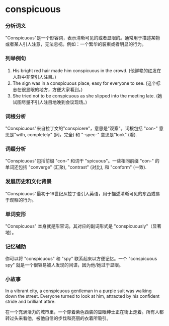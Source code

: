 # conspicuous

### 分析词义

  

"Conspicuous"是一个形容词，表示清晰可见的或者显眼的。通常用于描述某物或者某人引人注意，无法忽视。例如：一个繁华的装束或者明显的行为。

  

### 列举例句

  

1.  His bright red hair made him conspicuous in the crowd. (他鲜艳的红发在人群中非常引人注目。)
2.  The sign was in a conspicuous place, easy for everyone to see. (这个标志在很显眼的地方，方便大家看到。)
3.  She tried not to be conspicuous as she slipped into the meeting late. (她试图尽量不引人注目地晚到会议现场。)

  

### 词根分析

  

"Conspicuous"来自拉丁文的"conspicere"，意思是"观察"。词根包括 "con-" 意思是"with, completely" (同，完全) 和 "-spec-" 意思是"look" (看).

  

### 词缀分析

  

"Conspicuous"包括前缀 "con-" 和词干 "spicuous"。一些相同前缀 "con-" 的单词还包括 "converge" (汇聚), "contrast" (对比), 和 "conform" (一致).

  

### 发展历史和文化背景

  

"Conspicuous"最初于16世纪从拉丁语引入英语，用于描述清晰可见的东西或易于观察的行为。

  

### 单词变形

  

"Conspicuous" 本身就是形容词。其对应的副词形式是 "conspicuously"（显著地）。

  

### 记忆辅助

  

你可以将 "conspicuous" 和 "spy" 联系起来以方便记忆。一个 "conspicuous spy" 就是一个很容易被人发现的间谍，因为他/她过于显眼。

  

### 小故事

  

In a vibrant city, a conspicuous gentleman in a purple suit was walking down the street. Everyone turned to look at him, attracted by his confident stride and brilliant attire.

  

在一个充满活力的城市里，一个穿着紫色西装的显眼绅士正在街上走着。所有人都转过头来看他，被他自信的步伐和亮丽的衣着所吸引。
